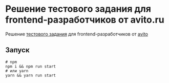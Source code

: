 # Решение тестового задания для frontend-разработчиков от avito.ru

Решение [тестового задания](https://github.com/avito-tech/pro-fe-trainee-task) для frontend-разработчиков от [avito](https://avito.ru/)

## Запуск

```shell script
# npm
npm i && npm run start
# или yarn
yarn && yarn run start
```
